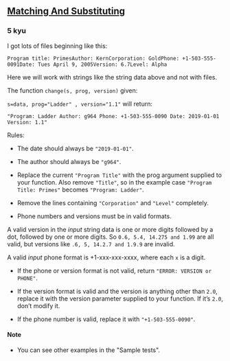 <h2><a href=https://www.codewars.com/kata/59de1e2fe50813a046000124/train/javascript target="_blank">Matching And Substituting</a></h2><h3>5 kyu</h3><p>I got lots of files beginning like this:</p><pre><code>Program title: PrimesAuthor: KernCorporation: GoldPhone: +1-503-555-0091Date: Tues April 9, 2005Version: 6.7Level: Alpha</code></pre><p>Here we will work with strings like the string data above and not with files.</p><p>The function <code>change(s, prog, version)</code> given:</p><p><code>s=data, prog="Ladder" , version="1.1"</code> will return:</p><p><code>"Program: Ladder Author: g964 Phone: +1-503-555-0090 Date: 2019-01-01 Version: 1.1"</code></p><p>Rules:</p><ul><li><p>The date should always be <code>"2019-01-01"</code>.</p></li><li><p>The author should always be <code>"g964"</code>.</p></li><li><p>Replace the current <code>"Program Title"</code> with the prog argument supplied to your function. Also remove <code>"Title"</code>, so in the example case <code>"Program Title: Primes"</code> becomes <code>"Program: Ladder"</code>.</p></li><li><p>Remove the lines containing <code>"Corporation"</code> and <code>"Level"</code> completely.</p></li><li><p>Phone numbers and versions must be in valid formats.</p></li></ul><p>A valid version in the <em>input</em> string data is one or more digits followed by a dot, followed by one or more digits. So <code>0.6, 5.4, 14.275 and 1.99</code> are all valid, but versions like <code>.6, 5, 14.2.7 and 1.9.9</code> are invalid. </p><p>A valid <em>input</em> phone format is +1-xxx-xxx-xxxx, where each <code>x</code> is a digit.</p><ul><li><p>If the phone or version format is not valid, return <code>"ERROR: VERSION or PHONE"</code>.</p></li><li><p>If the version format is valid and the version is anything other than <code>2.0</code>, replace it with the version parameter supplied to your function. If it’s <code>2.0</code>, don’t modify it. </p></li><li><p>If the phone number is valid, replace it with <code>"+1-503-555-0090"</code>.</p></li></ul><h4 id="note">Note</h4><ul><li>You can see other examples in the "Sample tests".</li></ul>